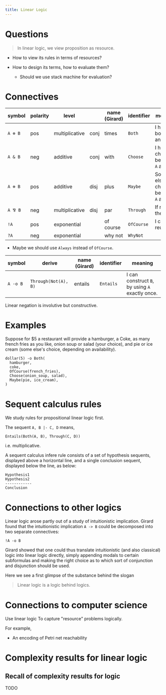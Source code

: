 ```yaml
---
title: Linear Logic
---
```


# Questions

> In linear logic, we view proposition as resource.

- How to view its rules in terms of resources?

- How to design its terms, how to evaluate them?

  - Should we use stack machine for evaluation?

# Connectives

| symbol  | polarity | level          |      | name (Girard) | identifier | meaning                                    |
| ------- | -------- | -------------- | ---- | ------------- | ---------- | ------------------------------------------ |
| `A ⊗ B` | pos      | multiplicative | conj | times         | `Both`     | I have both `A` and `B`.                   |
| `A & B` | neg      | additive       | conj | with          | `Choose`   | I have a choice between `A` and `B`.       |
| `A ⊕ B` | pos      | additive       | disj | plus          | `Maybe`    | Someone else's choice between `A` and `B`. |
| `A ⅋ B` | neg      | multiplicative | disj | par           | `Through`  | If not `A`, then `B`.                      |
| `!A`    | pos      | exponential    |      | of course     | `OfCourse` | I can reuse `A`.                           |
| `?A`    | neg      | exponential    |      | why not       | `WhyNot`   |                                            |

- Maybe we should use `Always` instead of `OfCourse`.

| symbol   | derive               | name (Girard) | identifier | meaning                                         |
| -------- | -------------------- | ------------- | ---------- | ----------------------------------------------- |
| `A -o B` | `Through(Not(A), B)` | entails       | `Entails`  | I can construct `B`, by using `A` exactly once. |

Linear negation is involutive but constructive.

# Examples

Suppose for $5 a restaurant will provide a hamburger, a Coke,
as many french fries as you like, onion soup or salad (your choice),
and pie or ice cream (some else's choice, depending on availability).

```
dollar(5) -o Both(
  hamburger,
  coke,
  OfCourse(french_fries),
  Choose(onion_soup, salad),
  Maybe(pie, ice_cream),
)
```

# Sequent calculus rules

We study rules for propositional linear logic first.

The sequent `A, B |- C, D` means,

```
Entails(Both(A, B), Through(C, D))
```

i.e. multiplicative.

A sequent calculus infere rule consists of a set of hypothesis sequents,
displayed above a horizontal line,
and a single conclusion sequent,
displayed below the line, as below:

```plaintext
Hypothesis1
Hypothesis2
------------
Conclusion
```

# Connections to other logics

Linear logic arose partly out of a study of intuitionistic implication.
Girard found that the intuitionistic implication `A -> B`
could be decomposed into two separate connectives:

```
!A -o B
```

Girard showed that one could thus translate intuitionistic (and also classical) logic
into linear logic directly, simply appending modals to certain subformulas
and making the right choice as to which sort of conjunction and disjunction should be used.

Here we see a first glimpse of the substance behind the slogan

> Linear logic is a logic behind logics.

# Connections to computer science

Use linear logic To capture "resource" problems logically.

For example,

- An encoding of Petri net reachability

# Complexity results for linear logic

## Recall of complexity results for logic

TODO
